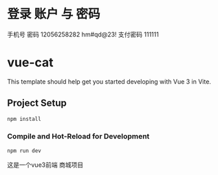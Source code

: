 # 登录 账户 与  密码
手机号	    密码
12056258282	hm#qd@23!
支付密码 111111			



# vue-cat

This template should help get you started developing with Vue 3 in Vite.

## Project Setup

```sh
npm install
```

### Compile and Hot-Reload for Development

```sh
npm run dev
```
这是一个vue3前端 商城项目
